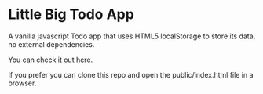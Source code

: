 Little Big Todo App
===================

A vanilla javascript Todo app that uses HTML5 localStorage to store its data, no
external dependencies.

You can check it out [here](http://rodolfocaldeira.com/labs/todo-app-vanilla).

If you prefer you can clone this repo and open the public/index.html file in
a browser.